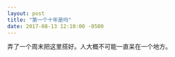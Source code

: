 ```yaml
---
layout: post
title: "第一个十年是吗"
date: 2017-08-13 12:10:00 -0500
---
```



弄了一个周末把这里搭好。人大概不可能一直呆在一个地方。
